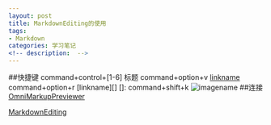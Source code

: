 ```yaml
---
layout: post
title: MarkdownEditing的使用
tags: 
- Markdown
categories: 学习笔记
<!-- description:  -->
---
```


##快捷键 
	command+control+[1-6] 标题
	command+option+v      [linkname](link)
	command+option+r 	  [linkname][]
	[]: 
	command+shift+k  ![imagename]()
##连接
[OmniMarkupPreviewer](https://github.com/timonwong/OmniMarkupPreviewer)

[MarkdownEditing](https://github.com/SublimeText-Markdown/MarkdownEditing#key-bindings)
